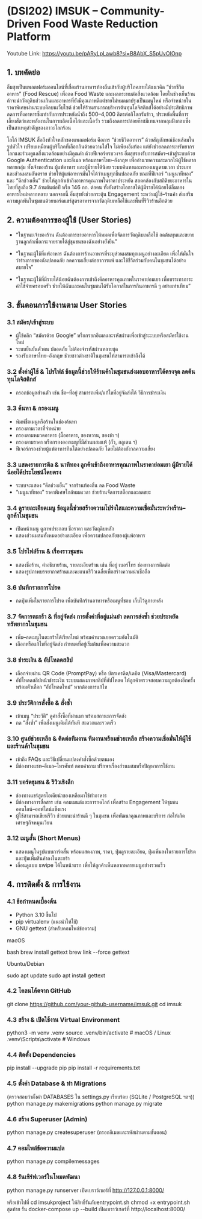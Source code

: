 # (DSI202) IMSUK – Community-Driven Food Waste Reduction Platform

Youtube Link: https://youtu.be/pARyLpLawb8?si=B8AbX_S5pUvOIOnp

## 1. บทคัดย่อ 

อิ่มสุขเป็นแพลตฟอร์มออนไลน์ที่เชื่อมร้านอาหารท้องถิ่นเข้ากับผู้บริโภคภายใต้แนวคิด “ช่วยชีวิตอาหาร” (Food Rescue) เพื่อลด Food Waste และผลกระทบต่อสิ่งแวดล้อม โดยในช่วงเย็นร้านค้าจะนำวัตถุดิบส่วนเกินและอาหารที่ยังมีคุณภาพดีแต่ขายไม่หมดมาปรุงเป็นเมนูใหม่ หรือจำหน่ายในราคาพิเศษผ่านระบบดีลบนเว็บไซต์ ช่วยให้ร้านสามารถบริหารต้นทุนโลจิสติกส์ได้อย่างมีประสิทธิภาพ ลดการทิ้งอาหารซึ่งเท่ากับการประหยัดน้ำถึง 500–4,000 ลิตรต่อกิโลกรัมข้าว, ประหยัดพื้นที่การเลี้ยงสัตว์และพลังงานในการผลิตเนื้อไก่และเนื้อวัว รวมถึงลดการปล่อยก๊าซมีเทนจากหลุมฝังกลบซึ่งเป็นสาเหตุสำคัญของภาวะโลกร้อน  

โลโก้ IMSUK สื่อถึงหัวใจหลักของแพลตฟอร์ม คือการ “ช่วยชีวิตอาหาร” ด้วยสัญลักษณ์ช้อนส้อมในรูปหัวใจ เปรียบเหมือนผู้บริโภคที่เลือกกินด้วยความใส่ใจ ไม่เพียงอิ่มท้อง แต่ยังช่วยลดภาระทรัพยากรโลกและร่วมดูแลสิ่งแวดล้อมอย่างมีคุณค่า ด้วยฟีเจอร์ครบวงจร อิ่มสุขรองรับการสมัคร–เข้าสู่ระบบด้วย Google Authentication และอีเมล พร้อมภาษาไทย–อังกฤษ เพื่ออำนวยความสะดวกให้ผู้ใช้หลากหลายกลุ่ม ทั้งเจ้าของร้าน ผู้แพ้อาหาร และผู้มีรายได้น้อย ระบบค้นหาและกรองเมนูตามเวลา ประเภท และส่วนผสมอันตราย ช่วยให้ผู้แพ้อาหารมั่นใจได้ว่าเมนูทุกชิ้นปลอดภัย ขณะที่ฟีเจอร์ “เมนูนาทีทอง” และ “ดีลช่วงเย็น” ช่วยให้ลูกค้าเข้าถึงอาหารคุณภาพในราคาประหยัด สอดคล้องกับสถิติขยะอาหารในไทยที่สูงถึง 9.7 ล้านตันต่อปี หรือ 146 กก. ต่อคน ทั้งยังสร้างโอกาสให้ผู้มีรายได้น้อยได้ลิ้มลองอาหารใหม่หลากหลาย นอกจากนี้ อิ่มสุขยังช่วยกระตุ้น Engagement ระหว่างผู้ใช้–ร้านค้า ส่งเสริมความผูกพันในชุมชนด้วยบอร์ดแชร์สูตรอาหารจากวัตถุดิบเหลือใช้และพื้นที่รีวิวร้านอีกด้วย

## 2. ความต้องการของผู้ใช้ (User Stories)

* “ในฐานะเจ้าของร้าน ฉันต้องการขายอาหารให้หมดเพื่อจัดการวัตถุดิบเหลือใช้ ลดต้นทุนและขยายฐานลูกค้าเพื่อกระจายรายได้สู่ชุมชนของฉันอย่างยั่งยืน”
* “ในฐานะผู้ใช้ที่แพ้อาหาร ฉันต้องการร้านอาหารที่ระบุส่วนผสมทุกเมนูอย่างละเอียด เพื่อให้มั่นใจว่าร่างกายของฉันปลอดภัย ลดความเสี่ยงต่ออาการแพ้ และใช้ชีวิตร่วมกับคนในชุมชนได้อย่างสบายใจ”

* “ในฐานะผู้ใช้ที่มีรายได้น้อยฉันต้องการเข้าถึงดีลอาหารคุณภาพในราคาย่อมเยา เพื่อบรรเทาภาระค่าใช้จ่ายครอบครัว ช่วยให้ฉันและคนในชุมชนได้รับโอกาสในการกินอาหารดี ๆ อย่างเท่าเทียม”

## 3. ขั้นตอนการใช้งานตาม User Stories

### 3.1 สมัคร/เข้าสู่ระบบ

* ผู้ใช้คลิก “สมัครด้วย Google” หรือกรอกอีเมลและรหัสผ่านเพื่อเข้าสู่ระะบบหรือสมัครใช้งานใหม่
* ระบบยืนยันตัวตน ปลอดภัย ไม่ต้องจำรหัสผ่านหลายชุด
* รองรับภาษาไทย–อังกฤษ ช่วยชาวต่างชาติในชุมชนให้สามารถเข้าถึงได้

### 3.2 ตั้งค่าผู้ใช้ & โปรไฟล์ ข้อมูลนี้ช่วยให้ร้านค้าในชุมชนส่งมอบอาหารได้ตรงจุด ลดต้นทุนโลจิสติกส์

* กรอกข้อมูลส่วนตัว เช่น ชื่อ–ที่อยู่ สามารถเพิ่ม/แก้ไขที่อยู่จัดส่งได้ วิธีการชำระเงิน

### 3.3 ค้นหา & กรองเมนู

* พิมพ์ชื่อเมนูหรือร้านในช่องค้นหา
* กรองตามเวลาที่จำหน่าย
* กรองตามหมวดอาหาร (มื้ออาหาร, ของหวาน, ของชำ ฯ)
* กรองตามราคา หรือกรองออกเมนูที่มีส่วนผสมแพ้ (ถั่ว, กลูเตน ฯ)
* ฟีเจอร์กรองช่วยผู้แพ้อาหารกินได้อย่างปลอดภัย โดยไม่ต้องกังวลความเสี่ยง

### 3.3 แสดงรายการดีล & นาทีทอง ลูกค้าเข้าถึงอาหารคุณภาพในราคาย่อมเยา ผู้มีรายได้น้อยได้ประโยชน์โดยตรง

* ระบบจะแสดง “ดีลช่วงเย็น” จากร้านท้องถิ่น ลด Food Waste
* “เมนูนาทีทอง” ราคาพิเศษใกล้หมดเวลา ช่วยร้านจัดการสต็อกและลดขยะ

### 3.4 ดูรายละเอียดเมนู ข้อมูลนี้ช่วยสร้างความโปร่งใสและความเชื่อมั่นระหว่างร้าน–ลูกค้าในชุมชน

* เปิดหน้าเมนู ดูภาพประกอบ ชื่อราคา และวัตถุดิบหลัก
* แสดงส่วนผสมทั้งหมดอย่างละเอียด เพื่อความปลอดภัยของผู้แพ้อาหาร

### 3.5 โปรไฟล์ร้าน & เรื่องราวชุมชน

* แสดงชื่อร้าน, คำอธิบายร้าน, รายละเอียดร้าน เช่น ที่อยู่ เบอร์โทร ช่องทางการติดต่อ
* แสดงรูปภาพบรรยากาศร้านและคะแนนรีวิวเฉลี่ยเพื่อสร้างความน่าเชื่อถือ

### 3.6 บันทึกรายการโปรด

* กดปุ่มเพิ่มในรายการโปรด เพื่อบันทึกร้านอาหารหรือเมนูที่ชอบ เก็บไว้ดูภายหลัง

### 3.7 จัดการตะกร้า & ที่อยู่จัดส่ง การตั้งค่าที่อยู่แม่นยำ ลดการส่งซ้ำ ช่วยประหยัดทรัพยากรในชุมชน

* เพิ่ม–ลดเมนูในตะกร้าได้เรียลไทม์ พร้อมคำนวณยอดรวมอัตโนมัติ
* เลือกหรือแก้ไขที่อยู่จัดส่ง กำหนดที่อยู่เริ่มต้นเพื่อความสะดวก

### 3.8 ชำระเงิน & อัปโหลดสลิป

* เลือกจ่ายผ่าน QR Code (PromptPay) หรือ บัตรเครดิต/เดบิต (Visa/Mastercard)
* อัปโหลดสลิปหน้าชำระเงิน ระบบแสดงภาพสลิปที่อัปโหลด ให้ลูกค้าตรวจสอบความถูกต้องอีกครั้ง พร้อมตัวเลือก “อัปโหลดใหม่” หากต้องการแก้ไข

### 3.9 ประวัติการสั่งซื้อ & สั่งซ้ำ

* เข้าเมนู “ประวัติ” ดูคำสั่งซื้อที่ผ่านมา พร้อมสถานะการจัดส่ง
* กด “สั่งซ้ำ” เพื่อสั่งเมนูเดิมได้ทันที สะดวกและรวดเร็ว

### 3.10 ศูนย์ช่วยเหลือ & ติดต่อทีมงาน ทีมงานพร้อมช่วยเหลือ สร้างความเชื่อมั่นให้ผู้ใช้และร้านค้าในชุมชน

* เข้าถึง FAQs และวิธีเปลี่ยนแปลงคำสั่งซื้อด้วยตนเอง
* มีช่องทางแชท–อีเมล–โทรศัพท์ ตอบคำถาม ปรึกษาเรื่องส่วนผสมหรือปัญหาการใช้งาน

### 3.11 บอร์ดชุมชน & รีวิวเชิงลึก

* ช่องทางแชร์สูตรไอเดียนำของเหลือมาใช้ทำอาหาร
* มีช่องทางการสื่อสาร เช่น คอมเมนต์และการกดไลก์ เพื่อสร้าง Engagement ให้ชุมชนออนไลน์–ออฟไลน์แข็งแรง
* ผู้ใช้สามารถเขียนรีวิว ช่วยแนะนำร้านดี ๆ ในชุมชน เพื่อพัฒนาคุณภาพและบริการ ก่อให้เกิดเศรษฐกิจหมุนเวียน

### 3.12 เมนูสั้น (Short Menus)

* แสดงเมนูในรูปแบบการ์ดสั้น พร้อมแสดงภาพ, ราคา, ปุ่มดูรายละเอียด, ปุ่มเพิ่มลงในรายการโปรดและปุ่มเพิ่มสินค้าลงในตะกร้า
* เลื่อนดูแบบ swipe ได้ในหน้าแรก เพื่อให้ลูกค้าเห็นหลากหลายเมนูอย่างรวดเร็ว

## 4. การติดตั้ง & การใช้งาน

### 4.1 ข้อกำหนดเบื้องต้น

* Python 3.10 ขึ้นไป
* pip virtualenv (แนะนำให้ใช้)
* GNU gettext (สำหรับคอมไพล์ข้อความ)

macOS

bash brew install gettext
brew link --force gettext 

Ubuntu/Debian

sudo apt update
sudo apt install gettext 

### 4.2 โคลนโค้ดจาก GitHub

git clone https://github.com/your-github-username/imsuk.git
cd imsuk

### 4.3 สร้าง & เปิดใช้งาน Virtual Environment

python3 -m venv .venv
source .venv/bin/activate    # macOS / Linux
.venv\Scripts\activate     # Windows

### 4.4 ติดตั้ง Dependencies

pip install --upgrade pip
pip install -r requirements.txt

### 4.5 ตั้งค่า Database & ทำ Migrations

(ตรวจสอบว่าตั้งค่า DATABASES ใน settings.py เรียบร้อย (SQLite / PostgreSQL ฯลฯ))
python manage.py makemigrations
python manage.py migrate

### 4.6 สร้าง Superuser (Admin)

python manage.py createsuperuser
(กรอกอีเมลและรหัสผ่านตามขั้นตอน)

### 4.7 คอมไพล์ข้อความแปล
python manage.py compilemessages

### 4.8 รันเซิร์ฟเวอร์ในโหมดพัฒนา
python manage.py runserver
เปิดเบราว์เซอร์ที่ http://127.0.0.1:8000/ 

หรือเข้าไปที่ cd imsukproject ให้สิทธิ์รันกับentrypoint.sh 
chmod +x entrypoint.sh 
สุดท้าย รัน 
docker-compose up --build
เปิดเบราว์เซอร์ที่ http://localhost:8000/

